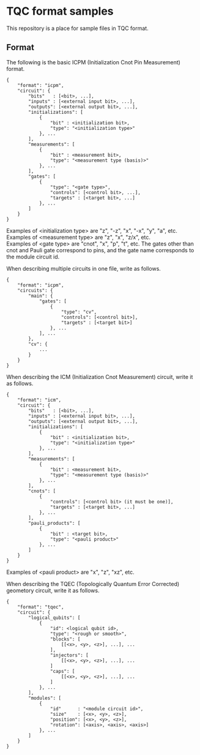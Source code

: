 TQC format samples
==============
This repository is a place for sample files in TQC format.

Format
---------------
The following is the basic ICPM (Initialization Cnot Pin Measurement) format.

```
{
    "format": "icpm",
    "circuit": {
        "bits"   : [<bit>, ...],
        "inputs" : [<external input bit>, ...],
        "outputs": [<external output bit>, ...],
        "initializations": [
            {
                "bit" : <initialization bit>,
                "type": "<initialization type>"
            }, ...
        ],
        "measurements": [
            {
                "bit" : <measurement bit>,
                "type": "<measurement type (basis)>"
            }, ...
        ],
        "gates": [
            {
                "type": "<gate type>",
                "controls": [<control bit>, ...],
                "targets" : [<target bit>, ...]
            }, ...
        ]
    }
}
```

Examples of \<initialization type\> are "z", "-z", "x", "-x", "y", "a", etc.  
Examples of \<measurement type\> are "z", "x", "z/x", etc.  
Examples of \<gate type\> are "cnot", "x", "p", "t", etc.
The gates other than cnot and Pauli gate correspond to pins, and the gate name corresponds to the module circuit id.
  
When describing multiple circuits in one file, write as follows.

```
{
    "format": "icpm",
    "circuits": {
        "main": {
            "gates": [
                {
                    "type": "cv",
                    "controls": [<control bit>],
                    "targets" : [<target bit>]
                }, ...
            ], ...
        },
        "cv": {
            ...
        }
    }
}
```

When describing the ICM (Initialization Cnot Measurement) circuit, write it as follows.

```
{
    "format": "icm",
    "circuit": {
        "bits"   : [<bit>, ...],
        "inputs" : [<external input bit>, ...],
        "outputs": [<external output bit>, ...],
        "initializations": [
            {
                "bit" : <initialization bit>,
                "type": "<initialization type>"
            }, ...
        ],
        "measurements": [
            {
                "bit" : <measurement bit>,
                "type": "<measurement type (basis)>"
            }, ...
        ],
        "cnots": [
            {
                "controls": [<control bit> (it must be one)],
                "targets" : [<target bit>, ...]
            }, ...
        ],
        "pauli_products": [
            {
                "bit" : <target bit>,
                "type": "<pauli product>"
            }, ...
        ]
    }
}
```

Examples of \<pauli product\> are "x", "z", "xz", etc.
  
When describing the TQEC (Topologically Quantum Error Corrected) geometory circuit, write it as follows.

```
{
    "format": "tqec",
    "circuit": {
        "logical_qubits": [
            {
                "id": <logical qubit id>,
                "type": "<rough or smooth>",
                "blocks": [
                    [[<x>, <y>, <z>], ...], ...
                ],
                "injectors": [
                    [[<x>, <y>, <z>], ...], ...
                ]
                "caps": [
                    [[<x>, <y>, <z>], ...], ...
                ]
            }, ...
        ],
        "modules": [
            {
                "id"      : "<module circuit id>",
                "size"    : [<x>, <y>, <z>],
                "position": [<x>, <y>, <z>],
                "rotation": [<axis>, <axis>, <axis>]
            }, ...
        ]
    }
}
```
